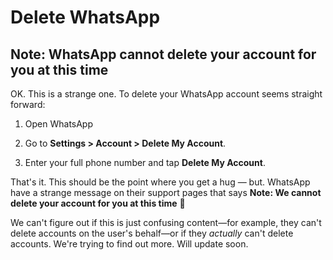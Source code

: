 # Delete WhatsApp

## Note: WhatsApp cannot delete your account for you at this time

OK. This is a strange one. To delete your WhatsApp account seems straight forward:

1. Open WhatsApp

2. Go to **Settings > Account > Delete My Account**.

3. Enter your full phone number and tap **Delete My Account**.

That's it. This should be the point where you get a hug — but. WhatsApp have a strange message on their support pages that says **Note: We cannot delete your account for you at this time** 🤔

We can't figure out if this is just confusing content—for example, they can't delete accounts on the user's behalf—or if they *actually* can't delete accounts. We're trying to find out more. Will update soon.
